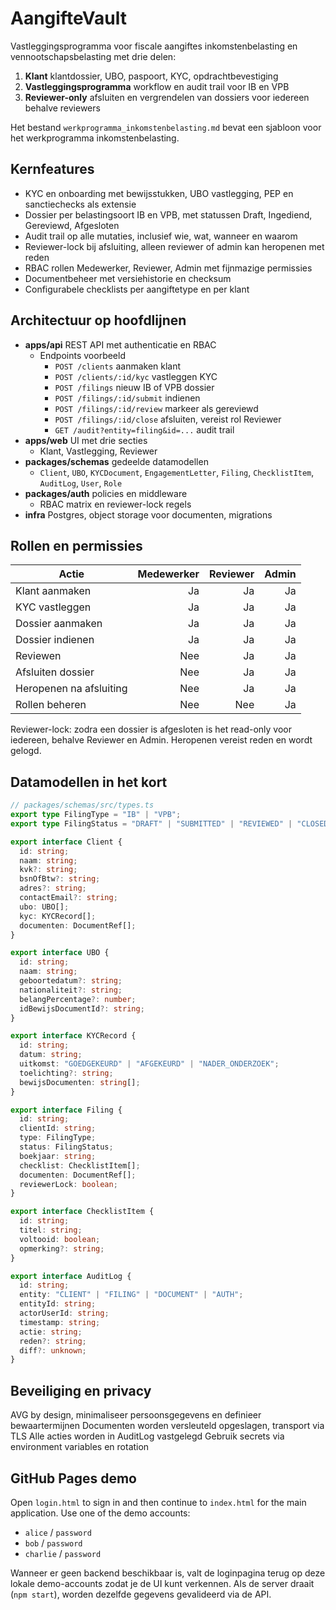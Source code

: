 # AangifteVault

Vastleggingsprogramma voor fiscale aangiftes inkomstenbelasting en vennootschapsbelasting met drie delen:
1. **Klant** klantdossier, UBO, paspoort, KYC, opdrachtbevestiging
2. **Vastleggingsprogramma** workflow en audit trail voor IB en VPB
3. **Reviewer-only** afsluiten en vergrendelen van dossiers voor iedereen behalve reviewers

Het bestand `werkprogramma_inkomstenbelasting.md` bevat een sjabloon voor het werkprogramma inkomstenbelasting.

## Kernfeatures

- KYC en onboarding met bewijsstukken, UBO vastlegging, PEP en sanctiechecks als extensie
- Dossier per belastingsoort IB en VPB, met statussen Draft, Ingediend, Gereviewd, Afgesloten
- Audit trail op alle mutaties, inclusief wie, wat, wanneer en waarom
- Reviewer-lock bij afsluiting, alleen reviewer of admin kan heropenen met reden
- RBAC rollen Medewerker, Reviewer, Admin met fijnmazige permissies
- Documentbeheer met versiehistorie en checksum
- Configurabele checklists per aangiftetype en per klant

## Architectuur op hoofdlijnen

- **apps/api** REST API met authenticatie en RBAC
  - Endpoints voorbeeld
    - `POST /clients` aanmaken klant
    - `POST /clients/:id/kyc` vastleggen KYC
    - `POST /filings` nieuw IB of VPB dossier
    - `POST /filings/:id/submit` indienen
    - `POST /filings/:id/review` markeer als gereviewd
    - `POST /filings/:id/close` afsluiten, vereist rol Reviewer
    - `GET /audit?entity=filing&id=...` audit trail
- **apps/web** UI met drie secties
  - Klant, Vastlegging, Reviewer
- **packages/schemas** gedeelde datamodellen
  - `Client`, `UBO`, `KYCDocument`, `EngagementLetter`, `Filing`, `ChecklistItem`, `AuditLog`, `User`, `Role`
- **packages/auth** policies en middleware
  - RBAC matrix en reviewer-lock regels
- **infra** Postgres, object storage voor documenten, migrations

## Rollen en permissies

| Actie                         | Medewerker | Reviewer | Admin |
|------------------------------|-----------:|---------:|------:|
| Klant aanmaken               | Ja         | Ja       | Ja    |
| KYC vastleggen               | Ja         | Ja       | Ja    |
| Dossier aanmaken             | Ja         | Ja       | Ja    |
| Dossier indienen             | Ja         | Ja       | Ja    |
| Reviewen                     | Nee        | Ja       | Ja    |
| Afsluiten dossier            | Nee        | Ja       | Ja    |
| Heropenen na afsluiting      | Nee        | Ja       | Ja    |
| Rollen beheren               | Nee        | Nee      | Ja    |

Reviewer-lock: zodra een dossier is afgesloten is het read-only voor iedereen, behalve Reviewer en Admin. Heropenen vereist reden en wordt gelogd.

## Datamodellen in het kort

```ts
// packages/schemas/src/types.ts
export type FilingType = "IB" | "VPB";
export type FilingStatus = "DRAFT" | "SUBMITTED" | "REVIEWED" | "CLOSED";

export interface Client {
  id: string;
  naam: string;
  kvk?: string;
  bsnOfBtw?: string;
  adres?: string;
  contactEmail?: string;
  ubo: UBO[];
  kyc: KYCRecord[];
  documenten: DocumentRef[];
}

export interface UBO {
  id: string;
  naam: string;
  geboortedatum?: string;
  nationaliteit?: string;
  belangPercentage?: number;
  idBewijsDocumentId?: string;
}

export interface KYCRecord {
  id: string;
  datum: string;
  uitkomst: "GOEDGEKEURD" | "AFGEKEURD" | "NADER_ONDERZOEK";
  toelichting?: string;
  bewijsDocumenten: string[];
}

export interface Filing {
  id: string;
  clientId: string;
  type: FilingType;
  status: FilingStatus;
  boekjaar: string;
  checklist: ChecklistItem[];
  documenten: DocumentRef[];
  reviewerLock: boolean;
}

export interface ChecklistItem {
  id: string;
  titel: string;
  voltooid: boolean;
  opmerking?: string;
}

export interface AuditLog {
  id: string;
  entity: "CLIENT" | "FILING" | "DOCUMENT" | "AUTH";
  entityId: string;
  actorUserId: string;
  timestamp: string;
  actie: string;
  reden?: string;
  diff?: unknown;
}
```

## Beveiliging en privacy

AVG by design, minimaliseer persoonsgegevens en definieer bewaartermijnen
Documenten worden versleuteld opgeslagen, transport via TLS
Alle acties worden in AuditLog vastgelegd
Gebruik secrets via environment variables en rotation

## GitHub Pages demo

Open `login.html` to sign in and then continue to `index.html` for the main application.
Use one of the demo accounts:

- `alice` / `password`
- `bob` / `password`
- `charlie` / `password`

Wanneer er geen backend beschikbaar is, valt de loginpagina terug op deze lokale demo-accounts zodat je de UI kunt verkennen. Als de server draait (`npm start`), worden dezelfde gegevens gevalideerd via de API.
